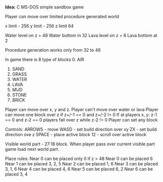 **Idea:**
C MS-DOS simple sandbox game

Player can move over limited procedure generated world

x limit - 256
y limit - 256
z limit 64

Water level on z = 48
Water bottom in 32
Lava level on z = 8
Lava bottom at 2


Procedure generation works only from 32 to 48

In game there is 8 type of blocks
0. AIR
1. SAND
2. GRASS
3. WATER
4. LAVA
5. MUD
6. STONE
7. BRICK


Player can move over x, y and z. Player can't move over water or lava
Player can move one block over z if z+/-1 == 0 and z+/-2 != 0
If at players x, y: z-1 == 0 and z-2 == 0 players fall over z while z-2 != 0
Player can set any block

Controls:
ARROWS - move
WASD - set build direction over xy
ZX - set build direction ove z
SPACE - place active block
12 - scroll over active block

Visible world part - 27:18 block. When player pass over current visible part game load next world part. 

Place rules:
Near 0 can be placed only 0 if z > 48
Near 0 can be placed 6
Near 1 can be placed 3, 2, 5
Near 2 can be placed 1, 6
Near 3 can be placed 3, 1, 6
Near 4 can be placed 4, 6
Near 5 can be placed 6, 2
Near 6 can be placed 3, 4


